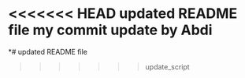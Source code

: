 <<<<<<< HEAD
updated README file my commit
update by Abdi
=======
*# updated README file
>>>>>>> update_script
